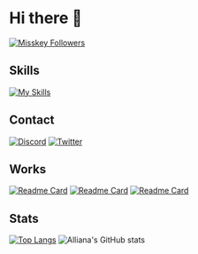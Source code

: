 # Hi there 👋
[![Misskey Followers](https://img.shields.io/badge/dynamic/json?color=8ab942&label=%F0%9D%97%A0%F0%9D%97%B6%20@Alliana_ab2m@misskey.io&query=%24.totalItems&url=https%3A%2F%2Fmisskey.io%2Fusers%2F97bnhxd0ik%2Ffollowers)](https://misskey.io/@Alliana_ab2m)

## Skills
[![My Skills](https://skillicons.dev/icons?i=typescript,python,lua,prisma,nextjs,bots,neovim)](https://skillicons.dev)

## Contact
[![Discord](https://skillicons.dev/icons?i=discord)](https://discordapp.com/users/271922478182301696)
[![Twitter](https://skillicons.dev/icons?i=twitter)](https://twitter.com/ab2m_Alliana)

## Works
[![Readme Card](https://github-readme-stats.vercel.app/api/pin/?username=Allianaab2m&repo=dotfiles&show_owner=true&bg_color=181b1f&text_color=aeaeae&title_color=fff7ed&icon_color=fff7ed)](https://github.com/Allianaab2m/dotfiles)
[![Readme Card](https://github-readme-stats.vercel.app/api/pin/?username=Allianaab2m&repo=vimskey&show_owner=true&bg_color=181b1f&text_color=aeaeae&title_color=fff7ed&icon_color=fff7ed)](https://github.com/micolor-link/vimskey)
[![Readme Card](https://github-readme-stats.vercel.app/api/pin/?username=Allianaab2m&repo=tsmi&show_owner=true&bg_color=181b1f&text_color=aeaeae&title_color=fff7ed&icon_color=fff7ed)](https://github.com/Allianaab2m/tsmi)

## Stats
[![Top Langs](https://github-readme-stats.vercel.app/api/top-langs/?username=Allianaab2m&bg_color=181b1f&text_color=aeaeae&title_color=fff7ed&icon_color=fff7ed)](https://github.com/Allianaab2m/Allianaab2m)
![Alliana's GitHub stats](https://github-readme-stats.vercel.app/api?username=Allianaab2m&show_icons=true&bg_color=181b1f&text_color=aeaeae&title_color=fff7ed&icon_color=fff7ed)
